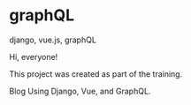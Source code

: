 # graphQL
django, vue.js, graphQL

Hi, everyone!

This project was created as part of the training.

Blog Using Django, Vue, and GraphQL.
